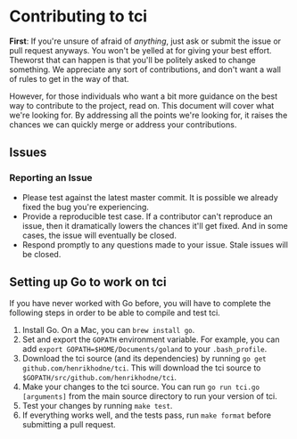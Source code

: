 # Contributing to tci

**First**: If you're unsure of afraid of *anything*, just ask or submit the
issue or pull request anyways. You won't be yelled at for giving your best
effort. Theworst that can happen is that you'll be politely asked to change
something. We appreciate any sort of contributions, and don't want a wall of
rules to get in the way of that.

However, for those individuals who want a bit more guidance on the best way to
contribute to the project, read on. This document will cover what we're looking
for. By addressing all the points we're looking for, it raises the chances we
can quickly merge or address your contributions.

## Issues

### Reporting an Issue

- Please test against the latest master commit. It is possible we already fixed
  the bug you're experiencing.
- Provide a reproducible test case. If a contributor can't reproduce an issue,
  then it dramatically lowers the chances it'll get fixed. And in some cases,
  the issue will eventually be closed.
- Respond promptly to any questions made to your issue. Stale issues will be
  closed.

## Setting up Go to work on tci

If you have never worked with Go before, you will have to complete the following
steps in order to be able to compile and test tci.

1. Install Go. On a Mac, you can `brew install go`.
2. Set and export the `GOPATH` environment variable. For example, you can add
   `export GOPATH=$HOME/Documents/goland` to your `.bash_profile`.
3. Download the tci source (and its dependencies) by running `go get
   github.com/henrikhodne/tci`. This will download the tci source to
   `$GOPATH/src/github.com/henrikhodne/tci`.
4. Make your changes to the tci source. You can run `go run tci.go [arguments]`
   from the main source directory to run your version of tci.
5. Test your changes by running `make test`.
6. If everything works well, and the tests pass, run `make format` before
   submitting a pull request.
